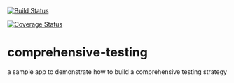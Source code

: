 [![Build Status](https://travis-ci.org/vincent-fuchs/comprehensive-testing.svg?branch=master)](https://travis-ci.org/vincent-fuchs/comprehensive-testing) 

[![Coverage Status](https://coveralls.io/repos/github/vincent-fuchs/comprehensive-testing/badge.svg?branch=master)](https://coveralls.io/github/vincent-fuchs/comprehensive-testing?branch=master)


# comprehensive-testing
a sample app to demonstrate how to build a comprehensive testing strategy
